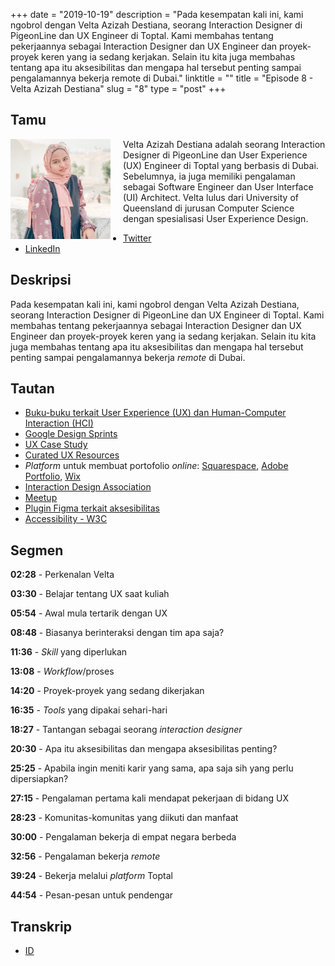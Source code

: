 +++
date = "2019-10-19"
description = "Pada kesempatan kali ini, kami ngobrol dengan Velta Azizah Destiana, seorang Interaction Designer di PigeonLine dan UX Engineer di Toptal. Kami membahas tentang pekerjaannya sebagai Interaction Designer dan UX Engineer dan proyek-proyek keren yang ia sedang kerjakan. Selain itu kita juga membahas tentang apa itu aksesibilitas dan mengapa hal tersebut penting sampai pengalamannya bekerja remote di Dubai."
linktitle = ""
title = "Episode 8 - Velta Azizah Destiana"
slug = "8"
type = "post"
+++

## Tamu
<img style="float: left; width: 160px; margin-right: 20px;" src="/img/ep8.jpg">

Velta Azizah Destiana adalah seorang Interaction Designer di PigeonLine dan User Experience (UX) Engineer di Toptal yang berbasis di Dubai. Sebelumnya, ia juga memiliki pengalaman sebagai Software Engineer dan User Interface (UI) Architect. Velta lulus dari University of Queensland di jurusan Computer Science dengan spesialisasi User Experience Design.

- [Twitter](https://twitter.com/velta__)
- [LinkedIn](https://www.linkedin.com/in/velta/)

## Deskripsi 
Pada kesempatan kali ini, kami ngobrol dengan Velta Azizah Destiana, seorang Interaction Designer di PigeonLine dan UX Engineer di Toptal. Kami membahas tentang pekerjaannya sebagai Interaction Designer dan UX Engineer dan proyek-proyek keren yang ia sedang kerjakan. Selain itu kita juga membahas tentang apa itu aksesibilitas dan mengapa hal tersebut penting sampai pengalamannya bekerja *remote* di Dubai.

<div class="audioplayer">
    <audio>
        <source src="https://d3ctxlq1ktw2nl.cloudfront.net/staging/2019-9-20/29989614-44100-2-42cffc54af804.m4a" type="audio/mp4" rel="preload" as="audio">
    </audio>
</div>

## Tautan
- [Buku-buku terkait User Experience (UX) dan Human-Computer Interaction (HCI)](https://www.mockplus.com/blog/post/ux-design-books)
- [Google Design Sprints](https://www.gv.com/sprint/)
- [UX Case Study](https://uxdesign.cc/ux-case-studies/home)
- [Curated UX Resources](https://uxresources.design/)
- *Platform* untuk membuat portofolio *online*: [Squarespace](http://squarespace.com), [Adobe Portfolio](https://portfolio.adobe.com), [Wix](http://wix.com)
- [Interaction Design Association](https://ixda.org/)
- [Meetup](https://meetup.com/)
- [Plugin Figma terkait aksesibilitas](https://www.figma.com/blog/design-for-everyone-with-these-accessibility-focused-plugins/)
- [Accessibility - W3C](https://www.w3.org/standards/webdesign/accessibility)

## Segmen
**02:28** - Perkenalan Velta

**03:30** - Belajar tentang UX saat kuliah

**05:54** - Awal mula tertarik dengan UX

**08:48** - Biasanya berinteraksi dengan tim apa saja?

**11:36** - *Skill* yang diperlukan

**13:08** - *Workflow*/proses

**14:20** - Proyek-proyek yang sedang dikerjakan

**16:35** - *Tools* yang dipakai sehari-hari

**18:27** - Tantangan sebagai seorang *interaction designer*

**20:30** - Apa itu aksesibilitas dan mengapa aksesibilitas penting?

**25:25** - Apabila ingin meniti karir yang sama, apa saja sih yang perlu dipersiapkan?

**27:15** - Pengalaman pertama kali mendapat pekerjaan di bidang UX

**28:23** - Komunitas-komunitas yang diikuti dan manfaat

**30:00** - Pengalaman bekerja di empat negara berbeda

**32:56** - Pengalaman bekerja *remote*

**39:24** - Bekerja melalui *platform* Toptal

**44:54** - Pesan-pesan untuk pendengar

## Transkrip
- [ID](transcript)